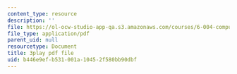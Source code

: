 ```yaml
---
content_type: resource
description: ''
file: https://ol-ocw-studio-app-qa.s3.amazonaws.com/courses/6-004-computation-structures-spring-2017/b446e9efb531001a10452f580bb90dbf_q30W7ApRqjI.pdf
file_type: application/pdf
parent_uid: null
resourcetype: Document
title: 3play pdf file
uid: b446e9ef-b531-001a-1045-2f580bb90dbf
---
```

